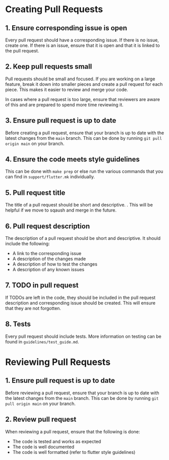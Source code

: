 # Creating Pull Requests

## 1. Ensure corresponding issue is open

Every pull request should have a corresponding issue. If there is no
issue, create one. If there is an issue, ensure that it is open and
that it is linked to the pull request.

## 2. Keep pull requests small

Pull requests should be small and focused. If you are working on a
large feature, break it down into smaller pieces and create a pull
request for each piece. This makes it easier to review and merge your
code.

In cases where a pull request is too large, ensure that reviewers are
aware of this and are prepared to spend more time reviewing it.

## 3. Ensure pull request is up to date

Before creating a pull request, ensure that your branch is up to date
with the latest changes from the `main` branch. This can be done by
running `git pull origin main` on your branch.

## 4. Ensure the code meets style guidelines

This can be done with `make prep` or else run the various commands
that you can find in `support/flutter.mk` individually.

## 5. Pull request title

The title of a pull request should be short and descriptive. .  This
will be helpful if we move to sqaush and merge in the future.

## 6. Pull request description

The description of a pull request should be short and descriptive. It
should include the following:
- A link to the corresponding issue
- A description of the changes made
- A description of how to test the changes
- A description of any known issues

## 7. TODO in pull request

If TODOs are left in the code, they should be included in the pull
request description and corresponding issue should be created. This
will ensure that they are not forgotten.

## 8. Tests
Every pull request should include tests. More information on testing
can be found in `guidelines/test_guide.md`.

# Reviewing Pull Requests

## 1. Ensure pull request is up to date

Before reviewing a pull request, ensure that your branch is up to date
with the latest changes from the `main` branch. This can be done by
running `git pull origin main` on your branch.

## 2. Review pull request

When reviewing a pull request, ensure that the following is done:
- The code is tested and works as expected
- The code is well documented
- The code is well formatted (refer to flutter style guidelines)


